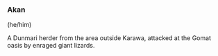 ### Akan
(he/him)

A Dunmari herder from the area outside Karawa, attacked at the Gomat oasis by enraged giant lizards. 